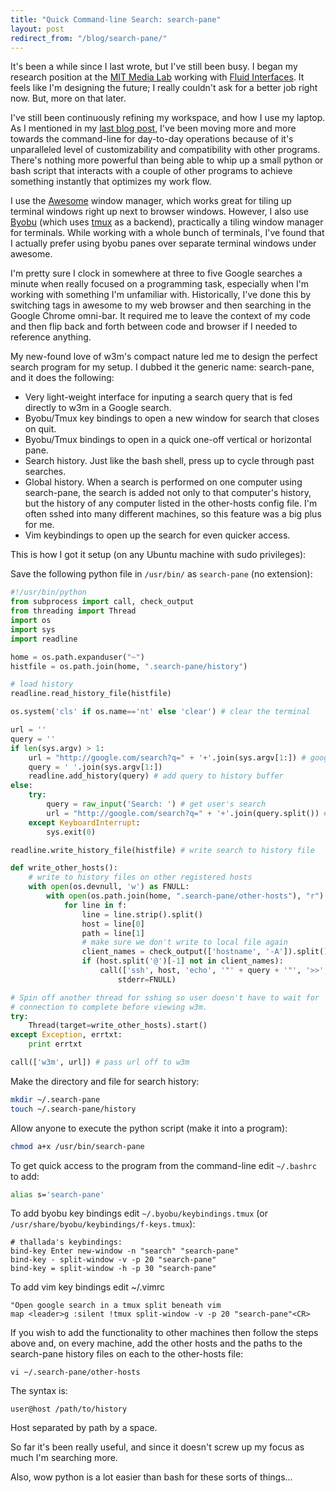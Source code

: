 ```yaml
---
title: "Quick Command-line Search: search-pane"
layout: post
redirect_from: "/blog/search-pane/"
---
```


It's been a while since I last wrote, but I've still been busy. I began my
research position at the [MIT Media Lab](http://media.mit.edu) working with
[Fluid Interfaces](http://fluid.media.mit.edu). It feels like I'm designing the
future; I really couldn't ask for a better job right now. But, more on that
later.

I've still been continuously refining my workspace, and how I use my laptop. As
I mentioned in my [last blog post](/blog/w3m-reddit), I've been moving more and more towards the
command-line for day-to-day operations because of it's unparalleled level of
customizability and compatibility with other programs. There's nothing more
powerful than being able to whip up a small python or bash script that interacts
with a couple of other programs to achieve something instantly that optimizes my
work flow.
<!--excerpt-->

I use the [Awesome](http://awesome.naquadah.org/) window manager, which works
great for tiling up terminal windows right up next to browser windows. However,
I also use [Byobu](http://byobu.co/) (which uses
[tmux](http://tmux.sourceforge.net) as a backend), practically a tiling window
manager for terminals. While working with a whole bunch of terminals, I've found
that I actually prefer using byobu panes over separate terminal windows under
awesome.

I'm pretty sure I clock in somewhere at three to five Google searches a minute
when really focused on a programming task, especially when I'm working with
something I'm unfamiliar with. Historically, I've done this by switching tags in
awesome to my web browser and then searching in the Google Chrome omni-bar. It
required me to leave the context of my code and then flip back and forth between
code and browser if I needed to reference anything.

My new-found love of w3m's compact nature led me to design the perfect search
program for my setup. I dubbed it the generic name: search-pane, and it does the
following:

* Very light-weight interface for inputing a search query that is fed directly
  to w3m in a Google search.
* Byobu/Tmux key bindings to open a new window for search that closes on quit.
* Byobu/Tmux bindings to open in a quick one-off vertical or horizontal pane.
* Search history. Just like the bash shell, press up to cycle through past
  searches.
* Global history. When a search is performed on one computer using search-pane,
  the search is added not only to that computer's history, but the history of
  any computer listed in the other-hosts config file. I'm often sshed into many
  different machines, so this feature was a big plus for me.
* Vim keybindings to open up the search for even quicker access.

This is how I got it setup (on any Ubuntu machine with sudo privileges):

Save the following python file in `/usr/bin/` as `search-pane` (no extension):

~~~ python
#!/usr/bin/python
from subprocess import call, check_output
from threading import Thread
import os
import sys
import readline

home = os.path.expanduser("~")
histfile = os.path.join(home, ".search-pane/history")

# load history
readline.read_history_file(histfile)

os.system('cls' if os.name=='nt' else 'clear') # clear the terminal

url = ''
query = ''
if len(sys.argv) > 1:
    url = "http://google.com/search?q=" + '+'.join(sys.argv[1:]) # google url
    query = ' '.join(sys.argv[1:])
    readline.add_history(query) # add query to history buffer
else:
    try:
        query = raw_input('Search: ') # get user's search
        url = "http://google.com/search?q=" + '+'.join(query.split()) # google
    except KeyboardInterrupt:
        sys.exit(0)

readline.write_history_file(histfile) # write search to history file

def write_other_hosts():
    # write to history files on other registered hosts
    with open(os.devnull, 'w') as FNULL:
        with open(os.path.join(home, ".search-pane/other-hosts"), "r") as f:
            for line in f:
                line = line.strip().split()
                host = line[0]
                path = line[1]
                # make sure we don't write to local file again
                client_names = check_output(['hostname', '-A']).split()
                if (host.split('@')[-1] not in client_names):
                    call(['ssh', host, 'echo', '"' + query + '"', '>>', path],
                        stderr=FNULL)

# Spin off another thread for sshing so user doesn't have to wait for
# connection to complete before viewing w3m.
try:
    Thread(target=write_other_hosts).start()
except Exception, errtxt:
    print errtxt

call(['w3m', url]) # pass url off to w3m
~~~

Make the directory and file for search history:

~~~ bash
mkdir ~/.search-pane
touch ~/.search-pane/history
~~~

Allow anyone to execute the python script (make it into a program):

~~~ bash
chmod a+x /usr/bin/search-pane
~~~

To get quick access to the program from the command-line edit `~/.bashrc` to
add:

~~~ bash
alias s='search-pane'
~~~

To add byobu key bindings edit `~/.byobu/keybindings.tmux` (or `/usr/share/byobu/keybindings/f-keys.tmux`):

    # thallada's keybindings:
    bind-key Enter new-window -n "search" "search-pane"
    bind-key - split-window -v -p 20 "search-pane"
    bind-key = split-window -h -p 30 "search-pane"

To add vim key bindings edit ~/.vimrc

    "Open google search in a tmux split beneath vim
    map <leader>g :silent !tmux split-window -v -p 20 "search-pane"<CR>

If you wish to add the functionality to other machines then follow the steps
above and, on every machine, add the other hosts and the paths to the
search-pane history files on each to the other-hosts file:

    vi ~/.search-pane/other-hosts

The syntax is:

    user@host /path/to/history

Host separated by path by a space.

So far it's been really useful, and since it doesn't screw up my focus as much
I'm searching more.

Also, wow python is a lot easier than bash for these sorts of things...
